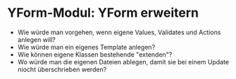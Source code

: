 # YForm-Modul: YForm erweitern

- Wie würde man vorgehen, wenn eigene Values, Validates und Actions anlegen will?
- Wie würde man ein eigenes Template anlegen?
- Wie können eigene Klassen bestehende "extenden"?
- Wo würde man die eigenen Dateien ablegen, damit sie bei einem Update niocht überschrieben werden?

